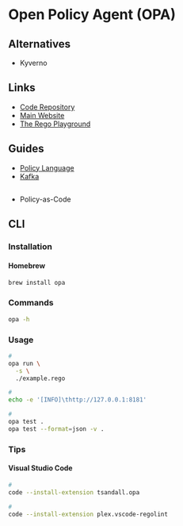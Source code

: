 # Open Policy Agent (OPA)

<!--
https://github.com/infra-as-code-workshop/opa

https://www.youtube.com/watch?v=AfTuzonH93U
https://www.youtube.com/watch?v=ijQdHy4XQCU
https://www.youtube.com/watch?v=Vdy26oA3py8
https://www.youtube.com/watch?v=RDWndems-sk
https://www.youtube.com/watch?v=Uj2N9S58GLU
https://www.youtube.com/watch?v=ijQdHy4XQCU
https://www.youtube.com/watch?v=14lGc7xMAe4
https://www.youtube.com/watch?v=ggMyp3TEc34
https://www.youtube.com/watch?v=Lca5u_ODS5s
https://www.youtube.com/watch?v=OjAOzgwRVlU
https://www.youtube.com/watch?v=xMm0w_ws2SQ
https://www.youtube.com/watch?v=u1KUft3fsCk

https://thenewstack.io/getting-open-policy-agent-up-and-running/

https://github.com/onelittlenightmusic/opa-up-and-running/blob/bb36c25042375612e04bffb896781e0fe6c9b374/README.md

https://github.com/onelittlenightmusic/zenn-articles/blob/356877d986f8324d19e603608ffe2b9fb90c698b/articles/e9f50f7d6e40cc0f0830.md

https://github.com/pbnj/pbnj.github.io/blob/6b68214fb58f1ec46e91a4d611e7e3b928acf563/blog/unit-test-your-configuration-files.md
-->

## Alternatives

- Kyverno

## Links

- [Code Repository](https://github.com/open-policy-agent/opa)
- [Main Website](https://openpolicyagent.org/)
- [The Rego Playground](https://play.openpolicyagent.org/)

## Guides

- [Policy Language](https://openpolicyagent.org/docs/latest/policy-language/)
- [Kafka](https://openpolicyagent.org/docs/latest/kafka-authorization/)

##

- Policy-as-Code

## CLI

### Installation

#### Homebrew

```sh
brew install opa
```

### Commands

```sh
opa -h
```

### Usage

```sh
#
opa run \
  -s \
  ./example.rego

#
echo -e '[INFO]\thttp://127.0.0.1:8181'

#
opa test .
opa test --format=json -v .
```

<!--
curl localhost:8181/v1/data/play -i -d @input.json -H 'Content-Type: application/json'

curl localhost:8181/v1/data/play/hello -i -d @input.json -H 'Content-Type: application/json'

curl localhost:8181/v1/data/play/newdata -i -d @input.json -H 'Content-Type: application/json'

curl localhost:8181/v1/data/play/importdata -i -d @input.json -H 'Content-Type: application/json'
-->

<!--
opa eval \
  -i ./input.json \
  -d ./data.json \
  -d ./example.rego \
  "data.example_rbac"
-->

### Tips

<!-- ####

```sh
curl -X PUT http://localhost:8181/v1/data/myapi/acl --data-binary @scripts/arun-acl.json #Add data
curl -X PUT http://localhost:8181/v1/policies/myapi --data-binary @scripts/arun.rego #Add policy
``` -->

#### Visual Studio Code

```sh
#
code --install-extension tsandall.opa

#
code --install-extension plex.vscode-regolint
```
